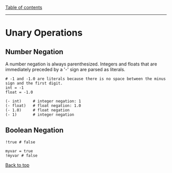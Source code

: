 [Table of contents](./language.md)

---

# Unary Operations

## Number Negation

A number negation is always parenthesized. Integers and floats that are
immediately preceded by a '-' sign are parsed as literals.

```
# -1 and -1.0 are literals because there is no space between the minus sign and the first digit.
int = -1        
float = -1.0

(- int)     # integer negation: 1
(- float)   # float negation: 1.0
(- 1.0)     # float negation
(- 1)       # integer negation
```

## Boolean Negation

```
!true # false

myvar = true
!myvar # false
```

[Back to top](#)

